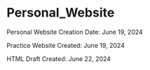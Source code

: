 # Personal_Website
Personal Website Creation Date: June 19, 2024

Practice Website Created: June 19, 2024

HTML Draft Created: June 22, 2024
